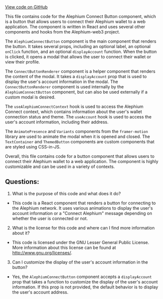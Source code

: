 [View code on GitHub](https://github.com/oxygenium/oxygenium-web3/packages/web3-react/src/components/ConnectButton/index.tsx)

This file contains code for the Alephium Connect Button component, which is a button that allows users to connect their Alephium wallet to a web application. The component is written in React and uses several other components and hooks from the Alephium-web3 project.

The `AlephiumConnectButton` component is the main component that renders the button. It takes several props, including an optional label, an optional `onClick` function, and an optional `displayAccount` function. When the button is clicked, it opens a modal that allows the user to connect their wallet or view their profile.

The `ConnectButtonRenderer` component is a helper component that renders the content of the modal. It takes a `displayAccount` prop that is used to display the user's account information in the modal. The `ConnectButtonRenderer` component is used internally by the `AlephiumConnectButton` component, but can also be used externally if a custom modal is desired.

The `useAlephiumConnectContext` hook is used to access the Alephium Connect context, which contains information about the user's wallet connection status and theme. The `useAccount` hook is used to access the user's account information, including their address.

The `AnimatePresence` and `Variants` components from the `framer-motion` library are used to animate the modal when it is opened and closed. The `TextContainer` and `ThemedButton` components are custom components that are styled using CSS-in-JS.

Overall, this file contains code for a button component that allows users to connect their Alephium wallet to a web application. The component is highly customizable and can be used in a variety of contexts.
## Questions: 
 1. What is the purpose of this code and what does it do?
- This code is a React component that renders a button for connecting to the Alephium network. It uses various animations to display the user's account information or a "Connect Alephium" message depending on whether the user is connected or not.

2. What is the license for this code and where can I find more information about it?
- This code is licensed under the GNU Lesser General Public License. More information about this license can be found at http://www.gnu.org/licenses/.

3. Can I customize the display of the user's account information in the button?
- Yes, the `AlephiumConnectButton` component accepts a `displayAccount` prop that takes a function to customize the display of the user's account information. If this prop is not provided, the default behavior is to display the user's account address.